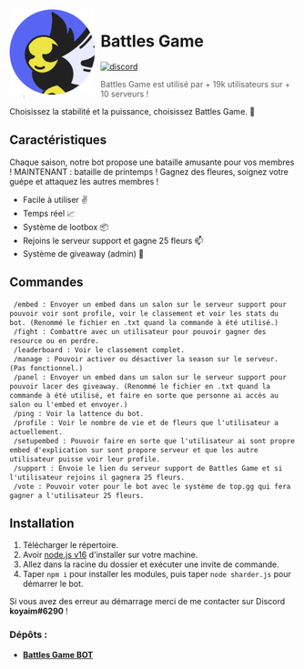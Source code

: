 <img width="150" height="150" style="float: left; margin: 0 10px 0 0;" alt="Battles Game" src="./_assets/avatar_spring.png">  

# Battles Game
[![discord](https://img.shields.io/discord/1077257493870284980?style=for-the-badge&color=7289DA&label=Discord)](https://discord.gg/fPbVS3GNBp)

> Battles Game est utilisé par + 19k utilisateurs sur + 10 serveurs !

Choisissez la stabilité et la puissance, choisissez Battles Game. 🚀

## Caractéristiques

Chaque saison, notre bot propose une bataille amusante pour vos membres ! MAINTENANT : bataille de printemps ! Gagnez des fleures, soignez votre guépe et attaquez les autres membres !

* Facile à utiliser ✌️
* Temps réel 📈
* Système de lootbox 📦
* Rejoins le serveur support et gagne 25 fleurs 📫
* Système de giveaway (admin) 🎉

## Commandes

```
 /embed : Envoyer un embed dans un salon sur le serveur support pour pouvoir voir sont profile, voir le classement et voir les stats du bot. (Renommé le fichier en .txt quand la commande à été utilisé.)
 /fight : Combattre avec un utilisateur pour pouvoir gagner des resource ou en perdre.
 /leaderboard : Voir le classement complet.
 /manage : Pouvoir activer ou désactiver la season sur le serveur. (Pas fonctionnel.)
 /panel : Envoyer un embed dans un salon sur le serveur support pour pouvoir lacer des giveaway. (Renommé le fichier en .txt quand la commande à été utilisé, et faire en sorte que personne ai accès au salon ou l'embed et envoyer.)
 /ping : Voir la lattence du bot.
 /profile : Voir le nombre de vie et de fleurs que l'utilisateur a actuellement.
 /setupembed : Pouvoir faire en sorte que l'utilisateur ai sont propre embed d'explication sur sont propore serveur et que les autre utilisateur puisse voir leur profile.
 /support : Envoie le lien du serveur support de Battles Game et si l'utilisateur rejoins il gagnera 25 fleurs.
 /vote : Pouvoir voter pour le bot avec le système de top.gg qui fera gagner a l'utilisateur 25 fleurs.
```

## Installation

1. Télécharger le répertoire.
2. Avoir [node.js v16](https://nodejs.org/en/blog/release/v16.16.0) d'installer sur votre machine.
3. Allez dans la racine du dossier et exécuter une invite de commande.
4. Taper `npm i` pour installer les modules, puis taper `node sharder.js` pour démarrer le bot.

Si vous avez des erreur au démarrage merci de me contacter sur Discord **koyaim#6290** !

### Dépôts :

* **[Battles Game BOT](https://github.com/koyaimdev/battles-game)**
